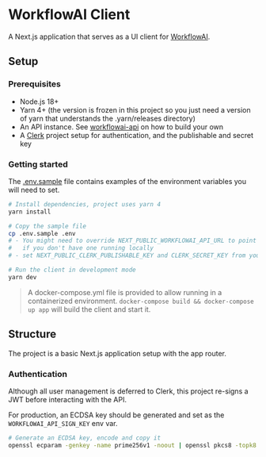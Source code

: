 # WorkflowAI Client

A Next.js application that serves as a UI client for [WorkflowAI](https://workflowai.com).

## Setup

### Prerequisites

- Node.js 18+
- Yarn 4+ (the version is frozen in this project so you just need a version of yarn that understands the .yarn/releases directory)
- An API instance. See [workflowai-api](https://github.com/WorkflowAI/workflowai-api) on how to build your own
- A [Clerk](clerk.com) project setup for authentication, and the publishable and secret key

### Getting started

The [.env.sample](.env.sample) file contains examples of the environment variables you will need to set.

```sh
# Install dependencies, project uses yarn 4
yarn install

# Copy the sample file
cp .env.sample .env
# - You might need to override NEXT_PUBLIC_WORKFLOWAI_API_URL to point to your API instance
#   if you don't have one running locally
# - set NEXT_PUBLIC_CLERK_PUBLISHABLE_KEY and CLERK_SECRET_KEY from your Clerk project

# Run the client in development mode
yarn dev
```

> A docker-compose.yml file is provided to allow running in a containerized environment.
> `docker-compose build && docker-compose up app` will build the client and start it.

## Structure

The project is a basic Next.js application setup with the app router.

### Authentication

Although all user management is deferred to Clerk, this project re-signs a JWT before
interacting with the API.

For production, an ECDSA key should be generated and set as the `WORKFLOWAI_API_SIGN_KEY` env var.

```sh
# Generate an ECDSA key, encode and copy it
openssl ecparam -genkey -name prime256v1 -noout | openssl pkcs8 -topk8 -nocrypt | base64 | pbcopy
```

<!-- TODO: add documetation about bypassing auth -->
